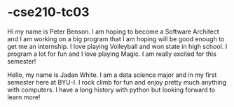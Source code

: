 # -cse210-tc03
Hi my name is Peter Benson. I am hoping to become a Software Architect and I am working on a big program that I am hoping will be good enough to get me an internship. I love playing Volleyball and won state in high school. I program a lot for fun and I love playing Magic. I am really excited for this semester!

Hello, my name is Jadan White. I am a data science major and in my first semester here at BYU-I. I rock climb for fun and enjoy pretty much anything with computers. I have a long history with python but looking forward to learn more!
